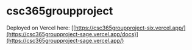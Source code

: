 # csc365groupproject

Deployed on Vercel here: [[https://csc365groupproject-six.vercel.app/](https://csc365groupproject-sage.vercel.app/docs)](https://csc365groupproject-sage.vercel.app/)

